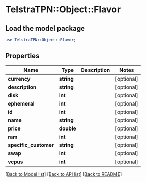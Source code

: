# TelstraTPN::Object::Flavor

## Load the model package
```perl
use TelstraTPN::Object::Flavor;
```

## Properties
Name | Type | Description | Notes
------------ | ------------- | ------------- | -------------
**currency** | **string** |  | [optional] 
**description** | **string** |  | [optional] 
**disk** | **int** |  | [optional] 
**ephemeral** | **int** |  | [optional] 
**id** | **int** |  | [optional] 
**name** | **string** |  | [optional] 
**price** | **double** |  | [optional] 
**ram** | **int** |  | [optional] 
**specific_customer** | **string** |  | [optional] 
**swap** | **int** |  | [optional] 
**vcpus** | **int** |  | [optional] 

[[Back to Model list]](../README.md#documentation-for-models) [[Back to API list]](../README.md#documentation-for-api-endpoints) [[Back to README]](../README.md)


